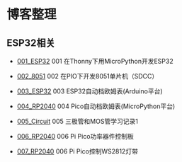 # 博客整理

## ESP32相关

- [001_ESP32](./001_ESP32/) 001 在Thonny下用MicroPython开发ESP32

- [002_8051](./002_8051/) 002 在PIO下开发8051单片机（SDCC）

- [003_ESP32](./003_ESP32/) 003 ESP32自动档欧姆表(Arduino平台)

- [004_RP2040](./004_RP2040/) 004 Pico自动档欧姆表(MicroPython平台)

- [005_Circuit](./005_Circuit/) 005 三极管和MOS管学习记录1

- [006_RP2040](./006_RP2040/) 006 Pi Pico功率器件控制板

- [007_RP2040](./007_RP2040/) 006 Pi Pico控制WS2812灯带